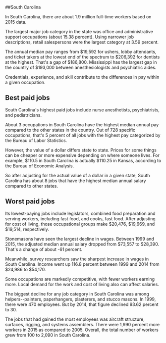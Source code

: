 

##South Carolina

In South Carolina, there are about 1.9 million full-time workers based on 2015 data.

The largest major job category in the state was <span class='occ_title_em'>office and administrative support occupations</span> (about 15.38 percent). Using narrower job descriptions, <span class='occ_title_em'>retail salespersons</span> were the largest category at 3.59 percent.
               
The annual median pay ranges from $19,592 for <span class='occ_title_em'>ushers, lobby attendants, and ticket takers</span> at the lowest end of the spectrum to  $206,392 for <span class='occ_title_em'>dentists</span> at the highest. That's a gap of $186,800. Mississippi has the largest gap in the country of $193,000 between <span class='occ_title_em'>anesthesiologists and psychiatric aides</span>.
          
Credentials, experience, and skill contribute to the differences in pay within a given occupation.

## Best paid jobs
South Carolina's highest paid jobs include <span class='occ_title_em'>nurse anesthetists, psychiatrists</span>, and <span class='occ_title_em'>pediatricians</span>.
               
About 3 occupations in South Carolina have the highest median annual pay compared to the other states in the country. Out of 728 specific occupations, that's 5 percent of all jobs with the highest pay categorized by the Bureau of Labor Statistics.
               
However, the value of a dollar differs state to state. Prices for some things can be cheaper or more expensive depending on where someone lives. For example, $110.5 in South Carolina is actually $110.25 in Kansas, according to the Bureau of Economic Analysis.
               
So after adjusting for the actual value of a dollar in a given state, South Carolina has about 8 jobs that have the highest median annual salary compared to other states.
               
## Worst paid jobs

Its lowest-paying jobs include <span class='occ_title_em'>legislators</span>, <span class='occ_title_em'>combined food preparation and serving workers, including fast food</span>, and <span class='occ_title_em'>cooks, fast food</span>. After adjusting for cost of living, those occupational groups make $20,476,  $19,669, and  $19,514, respectively.
               
<span class='occ_title_em'>Stonemasons</span> have seen the largest decline in wages. Between 1999 and 2015, the adjusted median annual salary dropped from $73,557 to $28,390. That's a change of about -61 percent.
               
Meanwhile, <span class='occ_title_em'>survey researchers</span> saw the sharpest increase in wages in South Carolina. Income went up 116.8 percent between 1999 and 2014 from $24,986 to $54,170.

Some occupations are markedly competitive, with fewer workers earning more. Local demand for the work and cost of living also can affect salaries.

            
The biggest decline for any job category in South Carolina was among <span class='occ_title_em'>helpers--painters, paperhangers, plasterers, and stucco masons</span>. In 1999, there were 470 employees. But by 2014, that figure declined 93.62 percent to 30. 
               
The jobs that had gained the most employees was aircraft structure, surfaces, rigging, and systems assemblers. There were 1,990 percent more workers in 2015 as compared to 2005. Overall, the total number of workers grew from 100 to 2,090 in South Carolina.
